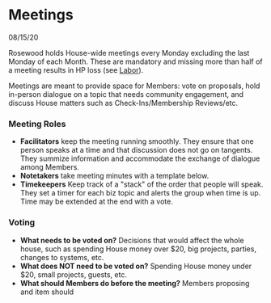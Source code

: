# Meetings
08/15/20

Rosewood holds House-wide meetings every Monday excluding the last Monday of each Month. These are mandatory and missing more than half of a meeting results in HP loss (see [Labor](../basics/labor)). 

Meetings are meant to provide space for Members: vote on proposals, hold in-person dialogue on a topic that needs community engagement, and discuss House matters such as Check-Ins/Membership Reviews/etc.

### Meeting Roles
 - **Facilitators** keep the meeting running smoothly. They ensure that one person speaks at a time and that discussion does not go on tangents. They summize information and accommodate the exchange of dialogue among Members.
 - **Notetakers** take meeting minutes with a template below.
 - **Timekeepers** Keep track of a "stack" of the order that people will speak. They set a timer for each biz topic and alerts the group when time is up. Time may be extended at the end with a vote. 

### Voting
 - **What needs to be voted on?** Decisions that would affect the whole house, such as spending House money over $20, big projects, parties, changes to systems, etc.
 - **What does NOT need to be voted on?** Spending House money under $20, small projects, guests, etc.
 - **What should Members do before the meeting?** Members proposing and item should  